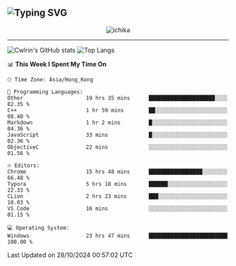 ![Typing SVG](https://readme-typing-svg.demolab.com?font=Jost&size=24&pause=1000&color=7799EE&vCenter=true&multiline=true&random=false&width=435&height=100&lines=Hi+there;I'm+Sakurakouji+Nanaha;You+can+also+tell+me+Cwlrin%E2%98%86)
---
<p align="center">
  <img src="https://image.cwlrin.wiki/images/2024/06/17/Happy-Birthday2023---.png" alt="ichika" border="0" />
</p>

---
![Cwlrin's GitHub stats](https://github-readme-stats.vercel.app/api?username=cwlrin&show_icons=true&theme=buefy)
![Top Langs](https://github-readme-stats.vercel.app/api/top-langs/?username=cwlrin&layout=compact&hide=html,css)

<!--START_SECTION:waka-->
📊 **This Week I Spent My Time On** 

```text
🕑︎ Time Zone: Asia/Hong_Kong

💬 Programming Languages: 
Other                    19 hrs 35 mins      █████████████████████░░░░   82.35 % 
C++                      1 hr 59 mins        ██░░░░░░░░░░░░░░░░░░░░░░░   08.40 % 
Markdown                 1 hr 2 mins         █░░░░░░░░░░░░░░░░░░░░░░░░   04.36 % 
JavaScript               33 mins             █░░░░░░░░░░░░░░░░░░░░░░░░   02.36 % 
ObjectiveC               22 mins             ░░░░░░░░░░░░░░░░░░░░░░░░░   01.56 % 

🔥 Editors: 
Chrome                   15 hrs 48 mins      █████████████████░░░░░░░░   66.48 % 
Typora                   5 hrs 18 mins       ██████░░░░░░░░░░░░░░░░░░░   22.33 % 
CLion                    2 hrs 23 mins       ███░░░░░░░░░░░░░░░░░░░░░░   10.03 % 
VS Code                  16 mins             ░░░░░░░░░░░░░░░░░░░░░░░░░   01.15 % 

💻 Operating System: 
Windows                  23 hrs 47 mins      █████████████████████████   100.00 % 
```


 Last Updated on 28/10/2024 00:57:02 UTC
<!--END_SECTION:waka-->
